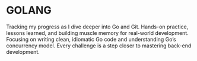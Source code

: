 # GOLANG
Tracking my progress as I dive deeper into Go and Git. Hands-on practice, lessons learned, and building muscle memory for real-world development. Focusing on writing clean, idiomatic Go code and understanding Go’s concurrency model. Every challenge is a step closer to mastering back-end development.
